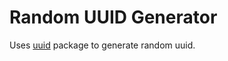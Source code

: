 # Random UUID Generator

Uses [uuid](https://www.npmjs.com/package/uuid) package to generate random uuid.
